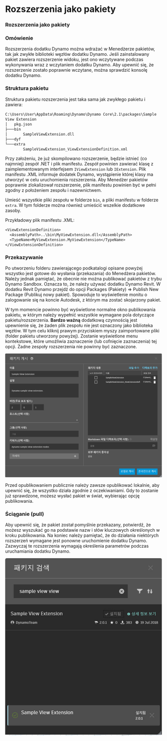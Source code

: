# Rozszerzenia jako pakiety

### Rozszerzenia jako pakiety <a href="#extensions-as-packages" id="extensions-as-packages"></a>

### Omówienie <a href="#overview" id="overview"></a>

Rozszerzenia dodatku Dynamo można wdrażać w Menedżerze pakietów, tak jak zwykłe biblioteki węzłów dodatku Dynamo. Jeśli zainstalowany pakiet zawiera rozszerzenie widoku, jest ono wczytywane podczas wykonywania wraz z wczytaniem dodatku Dynamo. Aby upewnić się, że rozszerzenie zostało poprawnie wczytane, można sprawdzić konsolę dodatku Dynamo.

### Struktura pakietu <a href="#package-structure" id="package-structure"></a>

Struktura pakietu rozszerzenia jest taka sama jak zwykłego pakietu i zawiera:

```
C:\Users\User\AppData\Roaming\Dynamo\Dynamo Core\2.1\packages\Sample View Extension
│   pkg.json
├───bin
│       SampleViewExtension.dll
├───dyf
└───extra
        SampleViewExtension_ViewExtensionDefinition.xml
```

Przy założeniu, że już skompilowano rozszerzenie, będzie istnieć (co najmniej) zespół .NET i plik manifestu. Zespół powinien zawierać klasę z zaimplementowanym interfejsem `IViewExtension` lub `IExtension`. Plik manifestu .XML informuje dodatek Dynamo, wystąpienie której klasy ma utworzyć w celu uruchomienia rozszerzenia. Aby Menedżer pakietów poprawnie zlokalizował rozszerzenie, plik manifestu powinien być w pełni zgodny z położeniem zespołu i nazewnictwem.

Umieść wszystkie pliki zespołu w folderze `bin`, a pliki manifestu w folderze `extra`. W tym folderze można również umieścić wszelkie dodatkowe zasoby.

Przykładowy plik manifestu .XML:

```
<ViewExtensionDefinition>
  <AssemblyPath>..\bin\MyViewExtension.dll</AssemblyPath>
  <TypeName>MyViewExtension.MyViewExtension</TypeName>
</ViewExtensionDefinition>
```

### Przekazywanie <a href="#uploading" id="uploading"></a>

Po utworzeniu folderu zawierającego podkatalogi opisane powyżej wszystko jest gotowe do wysłania (przekazania) do Menedżera pakietów. Należy jednak pamiętać, że obecnie nie można publikować pakietów z trybu Dynamo Sandbox. Oznacza to, że należy używać dodatku Dynamo Revit. W dodatku Revit Dynamo przejdź do opcji Packages (Pakiety) => Publish New Package (Publikuj nowy pakiet). Spowoduje to wyświetlenie monitu o zalogowanie się na koncie Autodesk, z którym ma zostać skojarzony pakiet.

W tym momencie powinno być wyświetlone normalne okno publikowania pakietu, w którym należy wypełnić wszystkie wymagane pola dotyczące pakietu/rozszerzenia. **Bardzo ważną** dodatkową czynnością jest upewnienie się, że żaden plik zespołu nie jest oznaczony jako biblioteka węzłów. W tym celu kliknij prawym przyciskiem myszy zaimportowane pliki (folder pakietu utworzony powyżej). Zostanie wyświetlone menu kontekstowe, które umożliwia zaznaczenie (lub cofnięcie zaznaczenia) tej opcji. Żadne zespoły rozszerzenia nie powinny być zaznaczone.

![Publikowanie pakietu](images/ViewExtension_Search.png)

Przed opublikowaniem publicznie należy zawsze opublikować lokalnie, aby upewnić się, że wszystko działa zgodnie z oczekiwaniami. Gdy to zostanie już sprawdzone, możesz wysłać pakiet w świat, wybierając opcję publikowania.

### Ściąganie (pull) <a href="#pulling" id="pulling"></a>

Aby upewnić się, że pakiet został pomyślnie przekazany, potwierdź, że możesz wyszukać go na podstawie nazw i słów kluczowych określonych w kroku publikowania. Na koniec należy pamiętać, że do działania niektórych rozszerzeń wymagane jest ponowne uruchomienie dodatku Dynamo. Zazwyczaj te rozszerzenia wymagają określenia parametrów podczas uruchamiania dodatku Dynamo.

![Wyszukiwanie pakietów](images/ViewExtension_Search.jpg)
